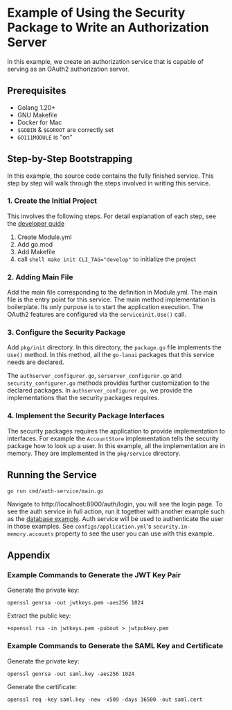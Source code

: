 # Example of Using the Security Package to Write an Authorization Server

In this example, we create an authorization service that is capable of serving as an OAuth2 authorization server.

## Prerequisites

- Golang 1.20+
- GNU Makefile
- Docker for Mac
- `$GOBIN` & `$GOROOT` are correctly set
- `GO111MODULE` is "on"

## Step-by-Step Bootstrapping

In this example, the source code contains the fully finished service. This step by step will walk through the steps
involved in writing this service.

### 1. Create the Initial Project
This involves the following steps. For detail explanation of each step, see the [developer guide](../docs/Develop.md)

1. Create Module.yml
2. Add go.mod 
3. Add Makefile 
4. call ```shell make init CLI_TAG="develop"``` to initialize the project 

### 2. Adding Main File
Add the main file corresponding to the definition in Module.yml. The main file is the entry point for this service.
The main method implementation is boilerplate. Its only purpose is to start the application execution. The OAuth2 features
are configured via the ```serviceinit.Use()``` call.

### 3. Configure the Security Package
Add ```pkg/init``` directory. In this directory, the ```package.go``` file implements the ```Use()``` method. In this method,
all the `go-lanai` packages that this service needs are declared.

The `authserver_configurer.go`, `serserver_configurer.go` and `security_configurer.go` methods provides further customization to the
declared packages. In `authserver_configurer.go`, we provide the implementations that the security packages requires.

### 4. Implement the Security Package Interfaces
The security packages requires the application to provide implementation to interfaces. For example the ```AccountStore```
implementation tells the security package how to look up a user. In this example, all the implementation are in memory.
They are implemented in the `pkg/service` directory.

## Running the Service

```shell
go run cmd/auth-service/main.go
```

Navigate to http://localhost:8900/auth/login, you will see the login page. To see the auth service in full action, run it
together with another example such as the [database example](../database). Auth service will be used to authenticate the user
in those examples. See `configs/application.yml`'s ```security.in-memory.accounts``` property to see the user you can use with this example.

## Appendix

### Example Commands to Generate the JWT Key Pair

Generate the private key:

```shell
openssl genrsa -out jwtkeys.pem -aes256 1024
```

Extract the public key:

```shell
+openssl rsa -in jwtkeys.pem -pubout > jwtpubkey.pem
```

### Example Commands to Generate the SAML Key and Certificate

Generate the private key:

```shell
openssl genrsa -out saml.key -aes256 1024
```

Generate the certificate:

```shell
openssl req -key saml.key -new -x509 -days 36500 -out saml.cert
```